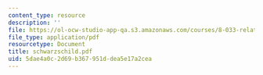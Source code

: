 ```yaml
---
content_type: resource
description: ''
file: https://ol-ocw-studio-app-qa.s3.amazonaws.com/courses/8-033-relativity-fall-2006/5dae4a0c2d69b367951ddea5e17a2cea_schwarzschild.pdf
file_type: application/pdf
resourcetype: Document
title: schwarzschild.pdf
uid: 5dae4a0c-2d69-b367-951d-dea5e17a2cea
---
```

